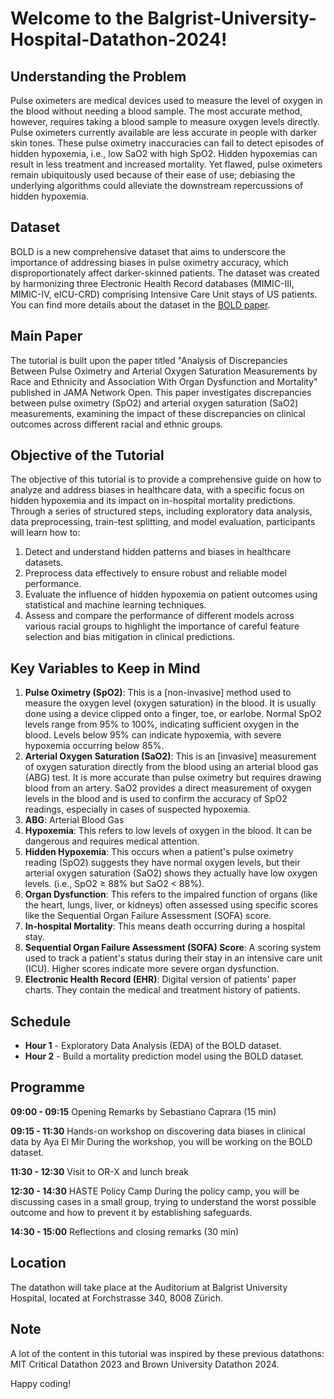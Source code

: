 # Welcome to the Balgrist-University-Hospital-Datathon-2024!

## Understanding the Problem
Pulse oximeters are medical devices used to measure the level of oxygen in the blood without needing a blood sample. The most accurate method, however, requires taking a blood sample to measure oxygen levels directly. Pulse oximeters currently available are less accurate in people with darker skin tones. These pulse oximetry inaccuracies can fail to detect episodes of hidden hypoxemia, i.e., low SaO2 with high SpO2. Hidden hypoxemias can result in less treatment and increased mortality. Yet flawed, pulse oximeters remain ubiquitously used because of their ease of use; debiasing the underlying algorithms could alleviate the downstream repercussions of hidden hypoxemia.

## Dataset
BOLD is a new comprehensive dataset that aims to underscore the importance of addressing biases in pulse oximetry accuracy, which disproportionately affect darker-skinned patients. The dataset was created by harmonizing three Electronic Health Record databases (MIMIC-III, MIMIC-IV, eICU-CRD) comprising Intensive Care Unit stays of US patients. You can find more details about the dataset in the [BOLD paper](https://www.nature.com/articles/s41597-024-03225-z#Sec23).

## Main Paper
The tutorial is built upon the paper titled "Analysis of Discrepancies Between Pulse Oximetry and Arterial Oxygen Saturation Measurements by Race and Ethnicity and Association With Organ Dysfunction and Mortality" published in JAMA Network Open. This paper investigates discrepancies between pulse oximetry (SpO2) and arterial oxygen saturation (SaO2) measurements, examining the impact of these discrepancies on clinical outcomes across different racial and ethnic groups.

## Objective of the Tutorial
The objective of this tutorial is to provide a comprehensive guide on how to analyze and address biases in healthcare data, with a specific focus on hidden hypoxemia and its impact on in-hospital mortality predictions. Through a series of structured steps, including exploratory data analysis, data preprocessing, train-test splitting, and model evaluation, participants will learn how to:
1. Detect and understand hidden patterns and biases in healthcare datasets.
2. Preprocess data effectively to ensure robust and reliable model performance.
3. Evaluate the influence of hidden hypoxemia on patient outcomes using statistical and machine learning techniques.
4. Assess and compare the performance of different models across various racial groups to highlight the importance of careful feature selection and bias mitigation in clinical predictions.

## Key Variables to Keep in Mind
1. **Pulse Oximetry (SpO2)**: This is a [non-invasive] method used to measure the oxygen level (oxygen saturation) in the blood. It is usually done using a device clipped onto a finger, toe, or earlobe. Normal SpO2 levels range from 95% to 100%, indicating sufficient oxygen in the blood. Levels below 95% can indicate hypoxemia, with severe hypoxemia occurring below 85%.
2. **Arterial Oxygen Saturation (SaO2)**: This is an [invasive] measurement of oxygen saturation directly from the blood using an arterial blood gas (ABG) test. It is more accurate than pulse oximetry but requires drawing blood from an artery. SaO2 provides a direct measurement of oxygen levels in the blood and is used to confirm the accuracy of SpO2 readings, especially in cases of suspected hypoxemia.
3. **ABG**: Arterial Blood Gas
4. **Hypoxemia**: This refers to low levels of oxygen in the blood. It can be dangerous and requires medical attention.
5. **Hidden Hypoxemia**: This occurs when a patient's pulse oximetry reading (SpO2) suggests they have normal oxygen levels, but their arterial oxygen saturation (SaO2) shows they actually have low oxygen levels. (i.e., SpO2 ≥ 88% but SaO2 < 88%).
6. **Organ Dysfunction**: This refers to the impaired function of organs (like the heart, lungs, liver, or kidneys) often assessed using specific scores like the Sequential Organ Failure Assessment (SOFA) score.
7. **In-hospital Mortality**: This means death occurring during a hospital stay.
8. **Sequential Organ Failure Assessment (SOFA) Score**: A scoring system used to track a patient's status during their stay in an intensive care unit (ICU). Higher scores indicate more severe organ dysfunction.
9. **Electronic Health Record (EHR)**: Digital version of patients' paper charts. They contain the medical and treatment history of patients.

## Schedule
* **Hour 1** - Exploratory Data Analysis (EDA) of the BOLD dataset.
* **Hour 2** - Build a mortality prediction model using the BOLD dataset.

## Programme
**09:00 - 09:15** Opening Remarks by Sebastiano Caprara (15 min)

**09:15 - 11:30** Hands-on workshop on discovering data biases in clinical data by Aya El Mir
During the workshop, you will be working on the BOLD dataset.

**11:30 - 12:30** Visit to OR-X and lunch break

**12:30 - 14:30** HASTE Policy Camp
During the policy camp, you will be discussing cases in a small group, trying to understand the worst possible outcome and how to prevent it by establishing safeguards.

**14:30 - 15:00** Reflections and closing remarks (30 min)

## Location
The datathon will take place at the Auditorium at Balgrist University Hospital, located at Forchstrasse 340, 8008 Zürich.

## Note
A lot of the content in this tutorial was inspired by these previous datathons: MIT Critical Datathon 2023 and Brown University Datathon 2024.

Happy coding!
